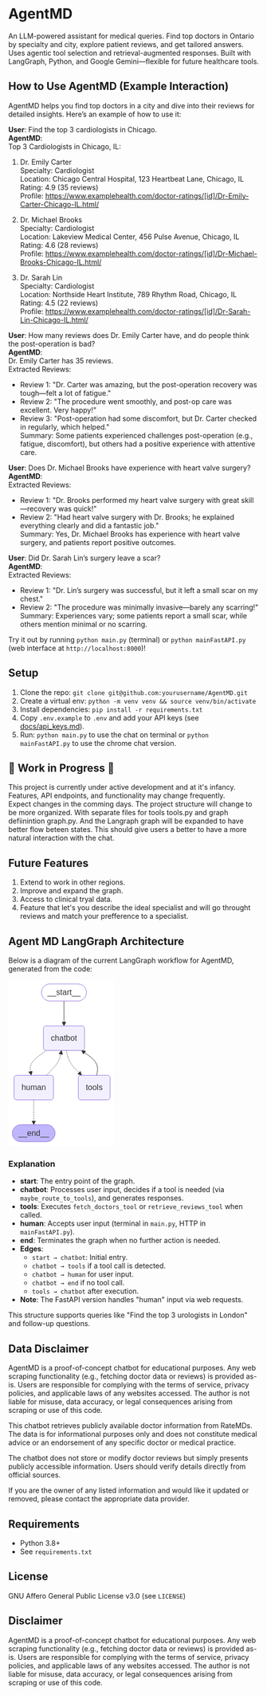 # AgentMD
An LLM-powered assistant for medical queries. Find top doctors  in Ontario by specialty and city, explore patient reviews, and get tailored answers. Uses agentic tool selection and retrieval-augmented responses. Built with LangGraph, Python, and Google Gemini—flexible for future healthcare tools.

## How to Use AgentMD (Example Interaction)

AgentMD helps you find top doctors in a city and dive into their reviews for detailed insights. Here’s an example of how to use it:

**User**: Find the top 3 cardiologists in Chicago.  
**AgentMD**:  
Top 3 Cardiologists in Chicago, IL:  
1. Dr. Emily Carter  
   Specialty: Cardiologist  
   Location: Chicago Central Hospital, 123 Heartbeat Lane, Chicago, IL  
   Rating: 4.9 (35 reviews)  
   Profile: https://www.examplehealth.com/doctor-ratings/[id]/Dr-Emily-Carter-Chicago-IL.html/  

2. Dr. Michael Brooks  
   Specialty: Cardiologist  
   Location: Lakeview Medical Center, 456 Pulse Avenue, Chicago, IL  
   Rating: 4.6 (28 reviews)  
   Profile: https://www.examplehealth.com/doctor-ratings/[id]/Dr-Michael-Brooks-Chicago-IL.html/  

3. Dr. Sarah Lin  
   Specialty: Cardiologist  
   Location: Northside Heart Institute, 789 Rhythm Road, Chicago, IL  
   Rating: 4.5 (22 reviews)  
   Profile: https://www.examplehealth.com/doctor-ratings/[id]/Dr-Sarah-Lin-Chicago-IL.html/

**User**: How many reviews does Dr. Emily Carter have, and do people think the post-operation is bad?  
**AgentMD**:  
Dr. Emily Carter has 35 reviews.  
Extracted Reviews:  
- Review 1: "Dr. Carter was amazing, but the post-operation recovery was tough—felt a lot of fatigue."  
- Review 2: "The procedure went smoothly, and post-op care was excellent. Very happy!"  
- Review 3: "Post-operation had some discomfort, but Dr. Carter checked in regularly, which helped."  
Summary: Some patients experienced challenges post-operation (e.g., fatigue, discomfort), but others had a positive experience with attentive care.

**User**: Does Dr. Michael Brooks have experience with heart valve surgery?  
**AgentMD**:  
Extracted Reviews:  
- Review 1: "Dr. Brooks performed my heart valve surgery with great skill—recovery was quick!"  
- Review 2: "Had heart valve surgery with Dr. Brooks; he explained everything clearly and did a fantastic job."  
Summary: Yes, Dr. Michael Brooks has experience with heart valve surgery, and patients report positive outcomes.

**User**: Did Dr. Sarah Lin’s surgery leave a scar?  
**AgentMD**:  
Extracted Reviews:  
- Review 1: "Dr. Lin’s surgery was successful, but it left a small scar on my chest."  
- Review 2: "The procedure was minimally invasive—barely any scarring!"  
Summary: Experiences vary; some patients report a small scar, while others mention minimal or no scarring.

Try it out by running `python main.py` (terminal) or `python mainFastAPI.py` (web interface at `http://localhost:8000`)!

## Setup
1. Clone the repo: `git clone git@github.com:yourusername/AgentMD.git`
2. Create a virtual env: `python -m venv venv && source venv/bin/activate`
3. Install dependencies: `pip install -r requirements.txt`
4. Copy `.env.example` to `.env` and add your API keys (see [docs/api_keys.md](docs/api_keys.md)).
5. Run: `python main.py` to use the chat on terminal or `python mainFastAPI.py` to use the chrome chat version.

## 🚧 **Work in Progress** 🚧

This project is currently under active development and at it's infancy. Features, API endpoints, and functionality may change frequently.  
Expect changes in the comming days. The project structure will change to be more organized. With separate files for tools tools.py and graph defiinintion graph.py. And the Langraph graph will be expanded to have better flow beteen states. This should give users a better to have a more natural interaction with the chat.

## Future Features
1. Extend to work in other regions.
2. Improve and expand the graph.
3. Access to clinical tryal data.
4. Feature that let's you describe the ideal specialist and will go throught reviews and match your prefference to a specialist.

## Agent MD LangGraph Architecture

Below is a diagram of the current LangGraph workflow for AgentMD, generated from the code:

![AgentMD LangGraph](agentmd_graph.png)

### Explanation
- **start**: The entry point of the graph.
- **chatbot**: Processes user input, decides if a tool is needed (via `maybe_route_to_tools`), and generates responses.
- **tools**: Executes `fetch_doctors_tool` or `retrieve_reviews_tool` when called.
- **human**: Accepts user input (terminal in `main.py`, HTTP in `mainFastAPI.py`).
- **end**: Terminates the graph when no further action is needed.
- **Edges**: 
  - `start → chatbot`: Initial entry.
  - `chatbot → tools` if a tool call is detected.
  - `chatbot → human` for user input.
  - `chatbot → end` if no tool call.
  - `tools → chatbot` after execution.
- **Note**: The FastAPI version handles "human" input via web requests.

This structure supports queries like "Find the top 3 urologists in London" and follow-up questions.

## Data Disclaimer
AgentMD is a proof-of-concept chatbot for educational purposes. Any web scraping functionality (e.g., fetching doctor data or reviews) is provided as-is. Users are responsible for complying with the terms of service, privacy policies, and applicable laws of any websites accessed. The author is not liable for misuse, data accuracy, or legal consequences arising from scraping or use of this code.

This chatbot retrieves publicly available doctor information from RateMDs. The data is for informational purposes only and does not constitute medical advice or an endorsement of any specific doctor or medical practice. 

The chatbot does not store or modify doctor reviews but simply presents publicly accessible information. Users should verify details directly from official sources.

If you are the owner of any listed information and would like it updated or removed, please contact the appropriate data provider.

## Requirements
- Python 3.8+
- See `requirements.txt`

## License
GNU Affero General Public License v3.0 (see `LICENSE`)

## Disclaimer
AgentMD is a proof-of-concept chatbot for educational purposes. Any web scraping functionality (e.g., fetching doctor data or reviews) is provided as-is. Users are responsible for complying with the terms of service, privacy policies, and applicable laws of any websites accessed. The author is not liable for misuse, data accuracy, or legal consequences arising from scraping or use of this code.
